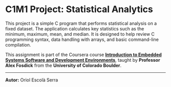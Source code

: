 # C1M1 Project: Statistical Analytics

This project is a simple C program that performs statistical analysis on a fixed dataset. The application calculates key statistics such as the minimum, maximum, mean, and median. It is designed to help review C programming syntax, data handling with arrays, and basic command-line compilation.

This assignment is part of the Coursera course **[Introduction to Embedded Systems Software and Development Environments](https://www.coursera.org/learn/introduction-embedded-systems)**, taught by **Professor Alex Fosdick** from the **University of Colorado Boulder**.

---

**Autor:** Oriol Escolà Serra

